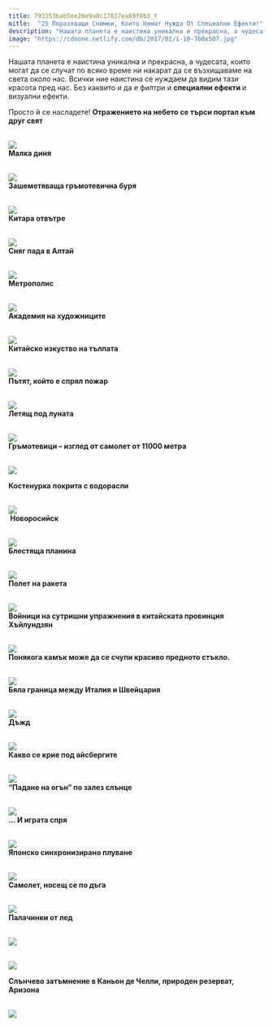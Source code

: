 ```yaml
---
title: 793353bab5ee26e9a0c17037ea69f0b3_t
mitle:  "25 Поразяващи Снимки, Които Нямат Нужда От Специални Ефекти!"
description: "Нашата планета е наистина уникална и прекрасна, а чудесата, които могат да се случат по всяко време ни накарат да се възхищаваме на света около нас. Всички ние наист"
image: "https://cdnone.netlify.com/db/2017/02/1-10-760x507.jpg"
---
```


 <p>Нашата планета е наистина уникална и прекрасна, а чудесата, които могат да се случат по всяко време ни накарат да се възхищаваме на света около нас. Всички ние наистина се нуждаем да видим тази красота пред нас. Без каквито и да е филтри и <strong>специални ефекти </strong>и визуални ефекти.</p>      <p>Просто й се насладете! <strong>Отражението на небето се търси портал към друг свят</strong></p>  <p> <br/><img src="https://cdnone.netlify.com/db/2017/02/1-10-760x507.jpg"/><br/> <strong>Малка диня</strong></p> <p> <br/><img src="https://cdnone.netlify.com/db/2017/02/2-11-760x749.jpg"/><br/> <strong>Зашеметяваща гръмотевична буря</strong></p>      <p> <br/><img src="https://cdnone.netlify.com/db/2017/02/3-11-760x503.jpg"/><br/> <strong>Китара отвътре</strong></p> <p> <br/><img src="https://cdnone.netlify.com/db/2017/02/4-11-760x1012.jpg"/><br/> <strong>Сняг пада в Алтай</strong></p> <p> <br/><img src="https://cdnone.netlify.com/db/2017/02/5-10-760x524.jpg"/><br/> <strong>Метрополис</strong></p> <p> <br/><img src="https://cdnone.netlify.com/db/2017/02/6-10-760x949.jpg"/><br/> <strong>Академия на художниците</strong></p>      <p> <br/><img src="https://cdnone.netlify.com/db/2017/02/7-10-760x698.jpg"/><br/> <strong>Китайско изкуство на тълпата</strong></p> <p> <br/><img src="https://cdnone.netlify.com/db/2017/02/8-10-760x464.jpg"/><br/> <strong>Пътят, който е спрял пожар</strong></p> <p> <br/><img src="https://cdnone.netlify.com/db/2017/02/9-10-760x572.jpg"/><br/> <strong>Летящ под луната</strong></p> <p> <br/><img src="https://cdnone.netlify.com/db/2017/02/10-9-760x571.jpg"/><br/> <strong>Гръмотевици – изглед от самолет от 11000 метра</strong></p> <p> <br/><img src="https://cdnone.netlify.com/db/2017/02/11-11-760x507.jpg"/><br/></p> <p> <strong>Костенурка покрита с водорасли</strong></p>      <p> <br/><img src="https://cdnone.netlify.com/db/2017/02/12-8-760x285.jpg"/><br/> <strong> Новоросийск</strong></p> <p> <br/><img src="https://cdnone.netlify.com/db/2017/02/13-7-760x457.jpg"/><br/> <strong>Блестяща планина</strong></p> <p> <br/><img src="https://cdnone.netlify.com/db/2017/02/14-7-760x504.jpg"/><br/> <strong>Полет на ракета</strong></p> <p> <br/><img src="https://cdnone.netlify.com/db/2017/02/15-7-760x506.jpg"/><br/> <strong>Войници на сутришни упражнения в китайската провинция Хъйлундзян</strong></p>      <p> <br/><img src="https://cdnone.netlify.com/db/2017/02/16-5-760x455.jpg"/><br/> <strong>Понякога камък може да се счупи красиво предното стъкло.</strong></p> <p> <br/><img src="https://cdnone.netlify.com/db/2017/02/17-6-760x722.jpg"/><br/> <strong>Бяла граница между Италия и Швейцария</strong></p> <p> <br/><img src="https://cdnone.netlify.com/db/2017/02/18-4-760x760.jpg"/><br/> <strong>Дъжд</strong></p> <p> <br/><img src="https://cdnone.netlify.com/db/2017/02/19-3-760x1013.jpg"/><br/> <strong>Какво се крие под айсбергите</strong></p> <p> <br/><img src="https://cdnone.netlify.com/db/2017/02/20-3-760x506.jpg"/><br/> <strong>“Падане на огън” по залез слънце</strong></p> <p> <br/><img src="https://cdnone.netlify.com/db/2017/02/21-3-760x1352.jpg"/><br/> <strong>… И играта спря</strong></p> <p> <br/><img src="https://cdnone.netlify.com/db/2017/02/22-3-760x570.jpg"/><br/> <strong>Японско синхронизирано плуване </strong></p> <p> <br/><img src="https://cdnone.netlify.com/db/2017/02/23-2-760x507.jpg"/><br/> <strong>Самолет, носещ се по дъга</strong></p> <p> <br/><img src="https://cdnone.netlify.com/db/2017/02/24-2-760x545.jpg"/><br/> <strong>Палачинки от лед</strong></p> <p> <br/><img src="https://cdnone.netlify.com/db/2017/02/26-2-760x1075.jpg"/><br/></p> <p> <br/><img src="https://cdnone.netlify.com/db/2017/02/25-2-760x507.jpg"/><br/></p> <p> <strong>Слънчево затъмнение в Каньон де Челли, природен резерват, Аризона</strong></p> <p> <br/><img src="https://cdnone.netlify.com/db/2017/02/26-2-760x1075.jpg"/><br/></p>       